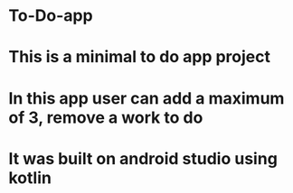 # To-Do-app
# This is a minimal to do app project
# In this app user can add a maximum of 3, remove a work to do
# It was built on android studio using kotlin
